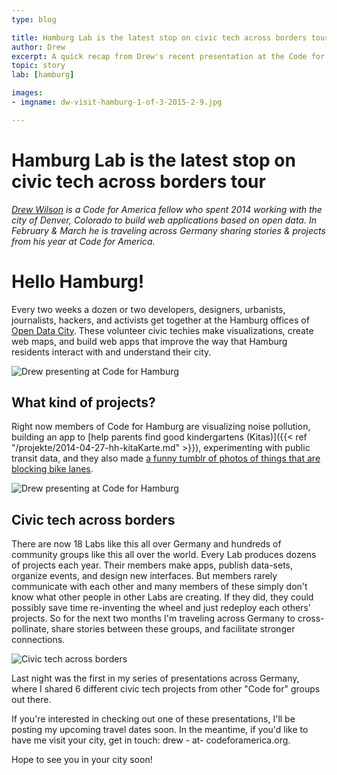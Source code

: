 ```yaml
---
type: blog

title: Hamburg Lab is the latest stop on civic tech across borders tour
author: Drew
excerpt: A quick recap from Drew's recent presentation at the Code for Hamburg meetup
topic: story
lab: [hamburg]

images:
- imgname: dw-visit-hamburg-1-of-3-2015-2-9.jpg

---
```


# Hamburg Lab is the latest stop on civic tech across borders tour

<em><a href="https://twitter.com/drewSaysGoVeg">Drew Wilson</a> is a Code for America fellow who spent 2014 working with the city of Denver, Colorado to build web applications based on open data. In February & March he is traveling across Germany sharing stories & projects from his year at Code for America.</em>

# Hello Hamburg!
Every two weeks a dozen or two developers, designers, urbanists, journalists, hackers, and activists get together at the Hamburg offices of [Open Data City](https://opendatacity.de/). These volunteer civic techies make visualizations, create web maps, and build web apps that improve the way that Hamburg residents interact with and understand their city.

![Drew presenting at Code for Hamburg](/blog/dw-visit-hamburg-1-of-3-2015-2-9.jpg)

## What kind of projects?
Right now members of Code for Hamburg are visualizing noise pollution, building an app to [help parents find good kindergartens (Kitas)]({{< ref "/projekte/2014-04-27-hh-kitaKarte.md" >}}), experimenting with public transit data, and they also made [a funny tumblr of photos of things that are blocking bike lanes](http://thingsonbikelanes.tumblr.com).

![Drew presenting at Code for Hamburg](/blog/dw-visit-hamburg-3-of-3-2015-2-9.jpg)


## Civic tech across borders
There are now 18 Labs like this all over Germany and hundreds of community groups like this all over the world. Every Lab produces dozens of projects each year. Their members make apps, publish data-sets, organize events, and design new interfaces. But members rarely communicate with each other and many members of these simply don't know what other people in other Labs are creating. If they did, they could possibly save time re-inventing the wheel and just redeploy each others' projects. So for the next two months I'm traveling across Germany to cross-pollinate, share stories between these groups, and facilitate stronger connections.

![Civic tech across borders](/blog/dw-visit-hamburg-4-of-3-lol-2015-2-9.jpg)

Last night was the first in my series of presentations across Germany, where I shared 6 different civic tech projects from other "Code for" groups out there.

If you're interested in checking out one of these presentations, I'll be posting my upcoming travel dates soon. In the meantime, if you'd like to have me visit your city, get in touch: drew - at- codeforamerica.org.

Hope to see you in your city soon!
